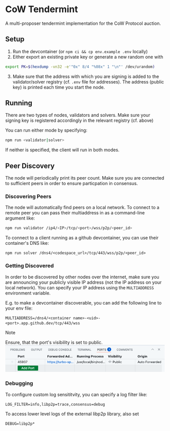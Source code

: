 # CoW Tendermint

A multi-proposer tendermint implementation for the CoW Protocol auction.

## Setup

1. Run the devcontainer (or `npm ci && cp env.example .env` locally)
2. Either export an existing private key or generate a new random one with

```bash
export PK=$(hexdump -vn32 -e'"0x" 8/4 "%08x" 1 "\n"' /dev/urandom)
```

3. Make sure that the address with which you are signing is added to the validator/solver registry (cf. `.env` file for addresses). The address (public key) is printed each time you start the node.

## Running

There are two types of nodes, validators and solvers. Make sure your signing key is registered accordingly in the relevant registry (cf. above)

You can run either mode by specifying:

```bash
npm run <validator|solver>
```

If neither is specified, the client will run in both modes.

## Peer Discovery

The node will periodically print its peer count. Make sure you are connected to sufficient peers in order to ensure particpation in consensus.

### Discovering Peers

The node will automatically find peers on a local network. To connect to a remote peer you can pass their multiaddress in as a command-line argument like:

```bash
npm run validator /ip4/<IP>/tcp/<port>/wss/p2p/<peer_id>
```

To connect to a client running as a github devcontainer, you can use their container's DNS like:

```
npm run solver /dns4/<codespace_url>/tcp/443/wss/p2p/<peer_id>
```

### Getting Discovered

In order to be discovered by other nodes over the internet, make sure you are announcing your publicly visible IP address (not the IP address on your local network). You can specify your IP address using the `MULTIADDRESS` environment variable.

E.g. to make a devcontainer discoverable, you can add the following line to your env file:

```
MULTIADDRESS=/dns4/<container name>-<uid>-<port>.app.github.dev/tcp/443/wss
```

> [!NOTE]  
> Ensure, that the port's visibility is set to public.
> ![Codespace port visibility](img/codespace_port.png)

### Debugging

To configure custom log sensititvity, you can specify a log filter like:

```
LOG_FILTER=info,libp2p=trace,consensus=debug
```

To access lower level logs of the external libp2p library, also set

```
DEBUG=libp2p*
```
